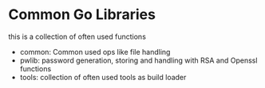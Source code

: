 # Common Go Libraries

this is a collection of often used functions

- common: Common used ops like file handling
- pwlib: password generation, storing and handling with RSA and Openssl functions
- tools: collection of often used tools as build loader

